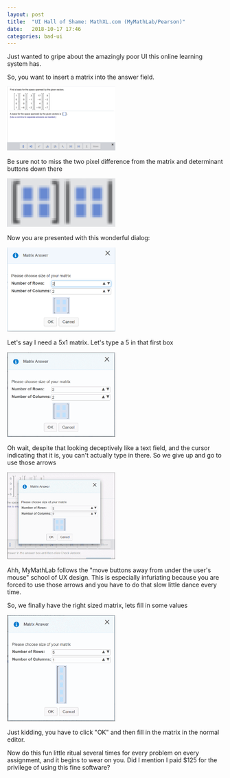 ```yaml
---
layout: post
title:  "UI Hall of Shame: MathXL.com (MyMathLab/Pearson)"
date:   2018-10-17 17:46
categories: bad-ui
---
```

Just wanted to gripe about the amazingly poor UI this online learning system has.

So, you want to insert a matrix into the answer field.

<img src="/assets/posts/2018-10-27-ui-hall-of-shame/initial.png" alt="my enemy" height="50%" width="50%">

Be sure not to miss the two pixel difference from the matrix and determinant buttons down there

<img src="/assets/posts/2018-10-27-ui-hall-of-shame/enlarged.png" alt="very easy to tell apart" height="50%" width="50%">

Now you are presented with this wonderful dialog:

<img src="/assets/posts/2018-10-27-ui-hall-of-shame/dialog-1.png" alt="love this thing" height="50%" width="50%">

Let's say I need a 5x1 matrix. Let's type a 5 in that first box

<img src="/assets/posts/2018-10-27-ui-hall-of-shame/dialog-2.gif" alt="it blinks, mocking me" height="50%" width="50%">

Oh wait, despite that looking deceptively like a text field, and the cursor indicating that it is, you can't actually type in there. So we give up and go to use those arrows

<img src="/assets/posts/2018-10-27-ui-hall-of-shame/dialog-3.gif" alt="STAY WHERE YOU ARE" height="50%" width="50%">

Ahh, MyMathLab follows the "move buttons away from under the user's mouse" school of UX design. This is especially infuriating because you are forced to use those arrows and you have to do that slow little dance every time.

So, we finally have the right sized matrix, lets fill in some values

<img src="/assets/posts/2018-10-27-ui-hall-of-shame/dialog-4.gif" alt="Permission denied" height="50%" width="50%">

Just kidding, you have to click "OK" and then fill in the matrix in the normal editor.

Now do this fun little ritual several times for every problem on every assignment, and it begins to wear on you. Did I mention I paid $125 for the privilege of using this fine software?